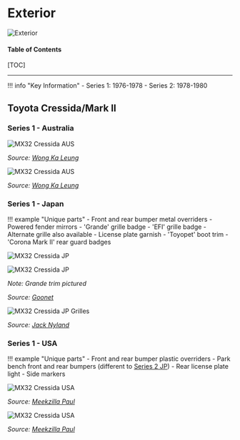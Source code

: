 # Exterior

![Exterior](./img/exterior-placeholder.jpg)

#### Table of Contents

[TOC]

---

!!! info "Key Information"
    - Series 1: 1976-1978
    - Series 2: 1978-1980

## Toyota Cressida/Mark II

### Series 1 - Australia

![MX32 Cressida AUS](./img/exterior-front-mx32-s1-aus.jpg)

_Source: [Wong Ka Leung](https://www.facebook.com/groups/216354961906562/posts/867024680172917/)_

![MX32 Cressida AUS](./img/exterior-rear-mx32-s1-aus.jpg)

_Source: [Wong Ka Leung](https://www.facebook.com/groups/216354961906562/posts/867024686839583/)_

### Series 1 - Japan

!!! example "Unique parts"
    - Front and rear bumper metal overriders
    - Powered fender mirrors
    - 'Grande' grille badge
    - 'EFI' grille badge
    - Alternate grille also available
    - License plate garnish
    - 'Toyopet' boot trim
    - 'Corona Mark II' rear guard badges


![MX32 Cressida JP](./img/exterior-front-mx32-s1-jp.jpg)

![MX32 Cressida JP](./img/exterior-rear-mx32-s1-jp.jpg)

_Note: Grande trim pictured_

_Source: [Goonet](https://www.goo-net-exchange.com/usedcars/TOYOTA/MARK_II/700951016430201129001/index.html)_

![MX32 Cressida JP Grilles](./img/exterior-front-grille-mx32-s1-jp.jpg)

_Source: [Jack Nyland](https://www.facebook.com/groups/216354961906562/posts/499829773559078/)_

### Series 1 - USA

!!! example "Unique parts"
    - Front and rear bumper plastic overriders
    - Park bench front and rear bumpers (different to [Series 2 JP](#series-2-jp))
    - Rear license plate light
    - Side markers

![MX32 Cressida USA](./img/exterior-front-mx32-s1-usa.jpg)

_Source: [Meekzilla Paul](https://www.facebook.com/groups/216354961906562/posts/1639019792973398/)_

![MX32 Cressida USA](./img/exterior-rear-mx32-s1-usa.jpg)

_Source: [Meekzilla Paul](https://www.facebook.com/groups/216354961906562/posts/1340269992848381/)_
